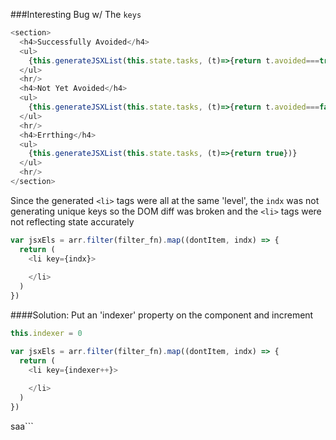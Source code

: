 
###Interesting Bug w/ The `keys`
```js
<section>
  <h4>Successfully Avoided</h4>
  <ul>
    {this.generateJSXList(this.state.tasks, (t)=>{return t.avoided===true})}
  </ul>
  <hr/>
  <h4>Not Yet Avoided</h4>
  <ul>
    {this.generateJSXList(this.state.tasks, (t)=>{return t.avoided===false})}
  </ul>
  <hr/>
  <h4>Errthing</h4>
  <ul>
    {this.generateJSXList(this.state.tasks, (t)=>{return true})}
  </ul>
  <hr/>
</section>
```


Since the generated `<li>` tags were all at the same 'level', the `indx` was not generating unique keys so the DOM diff was broken and the `<li>` tags were not reflecting state accurately

```js
var jsxEls = arr.filter(filter_fn).map((dontItem, indx) => {
  return (
    <li key={indx}> 
        
    </li>
  )
})
```

####Solution: Put an 'indexer' property on the component and increment
```js
this.indexer = 0

var jsxEls = arr.filter(filter_fn).map((dontItem, indx) => {
  return (
    <li key={indexer++}> 
        
    </li>
  )
})
```
saa```
